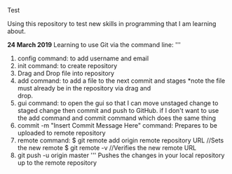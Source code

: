 Test

Using this repository to test new skills in programming that I am learning about.

**24 March 2019**
Learning to use Git via the command line:
'''
  1. config command: to add username and email
  2. init command: to create repository
  3. Drag and Drop file into repository
  4. add command: to add a file to the next commit and stages *note the file must already be in the repository via drag and     
     drop.
  5. gui command: to open the gui so that I can move unstaged change to staged change then commit and push to GitHub. 
                if I don't want to use the add command and commit command which does the same thing
  6. commit -m "Insert Commit Message Here" command: Prepares to be uploaded to remote repository  
  7. remote command:
     $ git remote add origin remote repository URL
     //Sets the new remote
     $ git remote -v
     //Verifies the new remote URL
  8. git push -u origin master
'''
Pushes the changes in your local repository up to the remote repository
